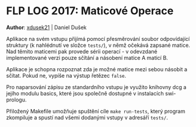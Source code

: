 # FLP LOG 2017: Maticové Operace
**Author**: [xdusek21](mailto:xdusek21@stud.fit.vutbr.cz) | Daniel Dušek

Aplikace na svém vstupu přijímá pomocí přesměrování soubor odpovídající struktury (k nahlédnutí ve složce `tests/`), v němž očekává zapsané matice. Nad těmito maticemi pak provede sérii operací - v odevzdané implementované verzi pouze sčítání a násobení matice A maticí B.

Aplikace je schopna rozpoznat zda je možné matice mezi sebou násobit a sčítat. Pokud ne, vypíše na výstup řetězec `false`.

Pro naparsování zápisu ze standardního vstupu je využito knihovny dcg a jejího modulu basics, které jsou společně dostupné v instalacích swi-prologu.

Přiložený Makefile umožňuje spuštění cíle `make run-tests`, který program zkompiluje a spustí nad všemi dodanými vstupy v adresáří `tests/`.

